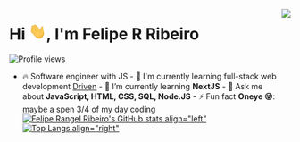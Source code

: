 <img
  align="right"
  height="590em"
  src="https://raw.githubusercontent.com/gist/Yokuny/57f61adcaeff531376b1573680570a94/raw/49a6b8ca4963baa95774ab18d0862d230c0cb388/yokunyCard.svg"
/>

<h1 align="left">Hi <img src="./img/hi.gif" height="30px" />, I'm Felipe R Ribeiro</h1>
<p align="left">
  <img src="https://komarev.com/ghpvc/?username=Yokuny&color=blue" alt="Profile views" />
</p>

- 🔥 Software engineer with JS - 🔭 I'm currently learning full-stack web development
  [Driven](https://github.com/driven-education) - 🌱 I’m currently learning **NextJS** - 💬 Ask me about
  **JavaScript, HTML, CSS, SQL, Node.JS** - ⚡ Fun fact **Oneye 😜**: maybe a spen 3/4 of my day coding
  [![Felipe Rangel Ribeiro's GitHub stats
align="left"](https://github-readme-stats.vercel.app/api?username=Yokuny&show_icons=true&theme=radical&bg_color=00000000&hide_border=true)](https://github.com/Yokuny/github-readme-stats)
  [![Top Langs
align="right"](https://github-readme-stats.vercel.app/api/top-langs/?username=Yokuny&layout=compact&bg_color=00000000&hide_border=true)](https://github.com/anuraghazra/github-readme-stats)
